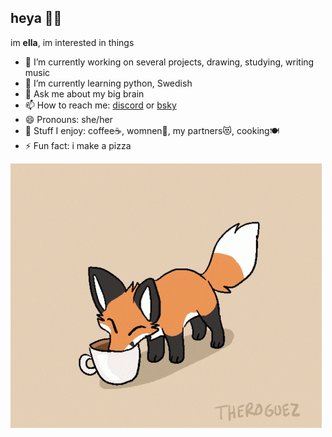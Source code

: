 ## heya 👋🦊

im **ella**, im interested in things

- 🔭 I’m currently working on several projects, drawing, studying, writing music
- 🌱 I’m currently learning python, Swedish
- 💬 Ask me about my big brain
- 📫 How to reach me: [discord](http://discord.com/invite/hWsWqKBZDt) or [bsky](https://bsky.app/profile/ellathefoxy.bsky.social)
- 😄 Pronouns: she/her
- 💖 Stuff I enjoy: coffee☕, womnen💫, my partners😻, cooking🍽
- ⚡ Fun fact: i make a pizza


![foxy](foxy.gif "foxy")
